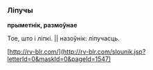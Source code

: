 ### Ліпучы
**прыметнік, размоўнае**

Тое, што і ліпкі. || назоўнік: ліпучасць.

<a rel="author">[http://rv-blr.com/](http://rv-blr.com/slounik.jsp?letterId=0&maskId=0&pageId=1547)</a>
